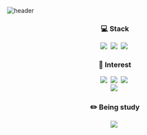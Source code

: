 ![header](https://capsule-render.vercel.app/api?type=slice&color=000000&height=300&text=jsryudev&fontSize=80&fontColor=ffffff&fontAlign=80&fontAlignY=20)

<h3 align="center">💻 Stack</h3>

<p align="center">
  <img src="https://img.shields.io/badge/iOS-000000?style=flat-square&logo=Swift&logoColor=white"/></a>&nbsp
  <img src="https://img.shields.io/badge/Swift-FA7343?style=flat-square&logo=Swift&logoColor=white"/></a>&nbsp
  <img src="https://img.shields.io/badge/ReactiveX-B7178C?style=flat-square&logo=ReactiveX&logoColor=white"/></a>&nbsp
</p>


<h3 align="center">🤩 Interest</h3>

<p align="center">
  <img src="https://img.shields.io/badge/TypeScript-3178C6?style=flat-square&logo=TypeScript&logoColor=white"/></a>&nbsp 
  <img src="https://img.shields.io/badge/Flutter-02569B?style=flat-square&logo=Flutter&logoColor=white"/></a>&nbsp
  <img src="https://img.shields.io/badge/Rust-000000?style=flat-square&logo=Rust&logoColor=white"/></a>&nbsp 
  <br>
  <img src="https://img.shields.io/badge/Roam Research-343A40?style=flat-square&logo=Roam-Research&logoColor=white"/></a>&nbsp
</p>


<h3 align="center">✏️ Being study</h3>

<p align="center">
  <img src="https://img.shields.io/badge/LLVM-262D3A?style=flat-square&logo=LLVM&logoColor=white"/></a>&nbsp 
</p>
